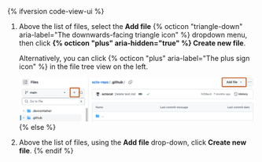 {% ifversion code-view-ui %}
1. Above the list of files, select the **Add file** {% octicon "triangle-down" aria-label="The downwards-facing triangle icon" %} dropdown menu, then click **{% octicon "plus" aria-hidden="true" %} Create new file**.

   Alternatively, you can click {% octicon "plus" aria-label="The plus sign icon" %} in the file tree view on the left.

   ![Screenshot of the main page of a repository. Above the list of files, a button, labeled "Add file," is outlined in dark orange. In the file tree view of the repository, a button with a plus sign icon is also outlined in dark orange.](/assets/images/help/repository/add-file-buttons.png)
{% else %}
1. Above the list of files, using the **Add file** drop-down, click **Create new file**.
{% endif %}
